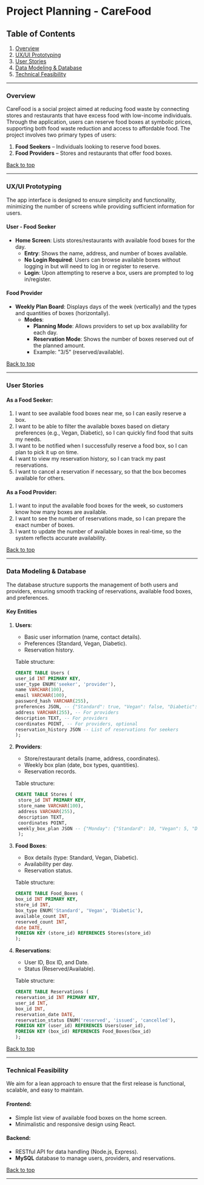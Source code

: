 # Project Planning - CareFood

## Table of Contents

1. [Overview](#overview)
2. [UX/UI Prototyping](#uxui-prototyping)
3. [User Stories](#user-stories)
4. [Data Modeling & Database](#data-modeling--database)
5. [Technical Feasibility](#technical-feasibility)

---

### Overview

CareFood is a social project aimed at reducing food waste by connecting stores and restaurants that have excess food with low-income individuals. Through the application, users can reserve food boxes at symbolic prices, supporting both food waste reduction and access to affordable food. The project involves two primary types of users:

1. **Food Seekers** – Individuals looking to reserve food boxes.
2. **Food Providers** – Stores and restaurants that offer food boxes.

[Back to top](#table-of-contents)

---

### UX/UI Prototyping

The app interface is designed to ensure simplicity and functionality, minimizing the number of screens while providing sufficient information for users.

#### **User - Food Seeker**

- **Home Screen**: Lists stores/restaurants with available food boxes for the day.
  - **Entry**: Shows the name, address, and number of boxes available.
  - **No Login Required**: Users can browse available boxes without logging in but will need to log in or register to reserve.
  - **Login**: Upon attempting to reserve a box, users are prompted to log in/register.

#### **Food Provider**

- **Weekly Plan Board**: Displays days of the week (vertically) and the types and quantities of boxes (horizontally).
  - **Modes**:
    - **Planning Mode**: Allows providers to set up box availability for each day.
    - **Reservation Mode**: Shows the number of boxes reserved out of the planned amount.
    - Example: "3/5" (reserved/available).

[Back to top](#table-of-contents)

---

### User Stories

#### As a Food Seeker:

1. I want to see available food boxes near me, so I can easily reserve a box.
2. I want to be able to filter the available boxes based on dietary preferences (e.g., Vegan, Diabetic), so I can quickly find food that suits my needs.
3. I want to be notified when I successfully reserve a food box, so I can plan to pick it up on time.
4. I want to view my reservation history, so I can track my past reservations.
5. I want to cancel a reservation if necessary, so that the box becomes available for others.

#### As a Food Provider:

1. I want to input the available food boxes for the week, so customers know how many boxes are available.
2. I want to see the number of reservations made, so I can prepare the exact number of boxes.
3. I want to update the number of available boxes in real-time, so the system reflects accurate availability.

[Back to top](#table-of-contents)

---

### Data Modeling & Database

The database structure supports the management of both users and providers, ensuring smooth tracking of reservations, available food boxes, and preferences.

#### **Key Entities**

1. **Users**:
   - Basic user information (name, contact details).
   - Preferences (Standard, Vegan, Diabetic).
   - Reservation history.

    Table structure:

    ```sql
    CREATE TABLE Users (
    user_id INT PRIMARY KEY,
    user_type ENUM('seeker', 'provider'),
    name VARCHAR(100),
    email VARCHAR(100),
    password_hash VARCHAR(255),
    preferences JSON, -- {"Standard": true, "Vegan": false, "Diabetic": true}
    address VARCHAR(255), -- For providers
    description TEXT, -- For providers
    coordinates POINT, -- For providers, optional
    reservation_history JSON -- List of reservations for seekers
    );
    ```

2. **Providers**:
   - Store/restaurant details (name, address, coordinates).
   - Weekly box plan (date, box types, quantities).
   - Reservation records.

   Table structure:

   ```sql
   CREATE TABLE Stores (
    store_id INT PRIMARY KEY,
    store_name VARCHAR(100),
    address VARCHAR(255),
    description TEXT,
    coordinates POINT,
    weekly_box_plan JSON -- {"Monday": {"Standard": 10, "Vegan": 5, "Diabetic": 2}, ...}
    );
    ```

3. **Food Boxes**:
   - Box details (type: Standard, Vegan, Diabetic).
   - Availability per day.
   - Reservation status.

    Table structure:

    ```sql
   CREATE TABLE Food_Boxes (
    box_id INT PRIMARY KEY,
    store_id INT,
    box_type ENUM('Standard', 'Vegan', 'Diabetic'),
    available_count INT,
    reserved_count INT,
    date DATE,
    FOREIGN KEY (store_id) REFERENCES Stores(store_id)
    );
    ```

4. **Reservations**:
   - User ID, Box ID, and Date.
   - Status (Reserved/Available).

    Table structure:

    ```sql
    CREATE TABLE Reservations (
    reservation_id INT PRIMARY KEY,
    user_id INT,
    box_id INT,
    reservation_date DATE,
    reservation_status ENUM('reserved', 'issued', 'cancelled'),
    FOREIGN KEY (user_id) REFERENCES Users(user_id),
    FOREIGN KEY (box_id) REFERENCES Food_Boxes(box_id)
    );
    ```

[Back to top](#table-of-contents)

---

### Technical Feasibility

We aim for a lean approach to ensure that the first release is functional, scalable, and easy to maintain.

#### Frontend:

- Simple list view of available food boxes on the home screen.
- Minimalistic and responsive design using React.

#### Backend:

- RESTful API for data handling (Node.js, Express).
- **MySQL** database to manage users, providers, and reservations.

[Back to top](#table-of-contents)

---
